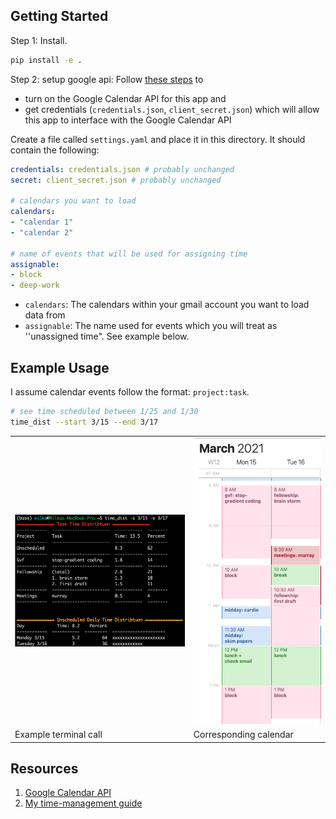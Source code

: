 ## Getting Started

Step 1: Install.

```bash
pip install -e .
```


Step 2: setup google api: Follow [these steps](https://developers.google.com/calendar/quickstart/python) to
* turn on the Google Calendar API for this app and 
* get credentials (`credentials.json`, `client_secret.json`) which will allow this app to interface with the Google Calendar API 



Create a file called `settings.yaml` and place it in this directory. It should contain the following:

  ```yaml
credentials: credentials.json # probably unchanged 
secret: client_secret.json # probably unchanged 

# calendars you want to load
calendars:
- "calendar 1"
- "calendar 2"

# name of events that will be used for assigning time
assignable:
- block
- deep-work
  ```

* `calendars`: The calendars within your gmail account you want to load data from
* `assignable`: The name used for events which you will treat as ''unassigned time". See example below.

## Example Usage

I assume calendar events follow the format: `project:task`.

```bash
# see time scheduled between 1/25 and 1/30
time_dist --start 3/15 --end 3/17
```

<table>
  <tr>
    <td>
      <img class="" src="misc/terminal.png">
    </td>
    <td>
      <img class="" src="misc/calendar.png">
    </td>
  </tr>
  <tr>
    <td>Example terminal call</td>
    <td>Corresponding calendar</td>
  </tr>
</table>



## Resources
1. [Google Calendar API](https://developers.google.com/calendar/)
2. [My time-management guide](https://wcarvalho.github.io/tutorial/2016/01/08/TimeManagementPrescription/)